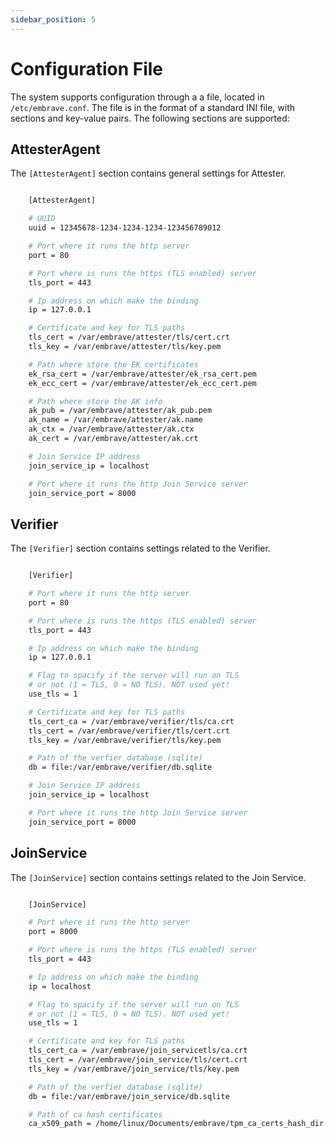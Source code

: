 ```yaml
---
sidebar_position: 5
---
```


# Configuration File

The system supports configuration through a a file, located in ``/etc/embrave.conf``. The file is in the format of a standard INI file, with sections and key-value pairs. The following sections are supported:

## AttesterAgent


The ``[AttesterAgent]`` section contains general settings for Attester.

``` sh

    [AttesterAgent]

    # UUID
    uuid = 12345678-1234-1234-1234-123456789012

    # Port where it runs the http server
    port = 80

    # Port where is runs the https (TLS enabled) server
    tls_port = 443

    # Ip address on which make the binding
    ip = 127.0.0.1

    # Certificate and key for TLS paths
    tls_cert = /var/embrave/attester/tls/cert.crt
    tls_key = /var/embrave/attester/tls/key.pem

    # Path where store the EK certificates
    ek_rsa_cert = /var/embrave/attester/ek_rsa_cert.pem
    ek_ecc_cert = /var/embrave/attester/ek_ecc_cert.pem

    # Path where store the AK info
    ak_pub = /var/embrave/attester/ak_pub.pem
    ak_name = /var/embrave/attester/ak.name
    ak_ctx = /var/embrave/attester/ak.ctx
    ak_cert = /var/embrave/attester/ak.crt

    # Join Service IP address
    join_service_ip = localhost

    # Port where it runs the http Join Service server
    join_service_port = 8000
```

## Verifier

The ``[Verifier]`` section contains settings related to the Verifier.

``` sh

    [Verifier]

    # Port where it runs the http server
    port = 80

    # Port where is runs the https (TLS enabled) server
    tls_port = 443

    # Ip address on which make the binding
    ip = 127.0.0.1

    # Flag to spacify if the server will run on TLS
    # or not (1 = TLS, 0 = NO TLS). NOT used yet!
    use_tls = 1

    # Certificate and key for TLS paths
    tls_cert_ca = /var/embrave/verifier/tls/ca.crt
    tls_cert = /var/embrave/verifier/tls/cert.crt
    tls_key = /var/embrave/verifier/tls/key.pem

    # Path of the verfier database (sqlite)
    db = file:/var/embrave/verifier/db.sqlite

    # Join Service IP address
    join_service_ip = localhost

    # Port where it runs the http Join Service server
    join_service_port = 8000
```

## JoinService

The ``[JoinService]`` section contains settings related to the Join Service.

``` sh

    [JoinService]

    # Port where it runs the http server
    port = 8000

    # Port where is runs the https (TLS enabled) server
    tls_port = 443

    # Ip address on which make the binding
    ip = localhost

    # Flag to spacify if the server will run on TLS
    # or not (1 = TLS, 0 = NO TLS). NOT used yet!
    use_tls = 1

    # Certificate and key for TLS paths
    tls_cert_ca = /var/embrave/join_servicetls/ca.crt
    tls_cert = /var/embrave/join_service/tls/cert.crt
    tls_key = /var/embrave/join_service/tls/key.pem

    # Path of the verfier database (sqlite)
    db = file:/var/embrave/join_service/db.sqlite

    # Path of ca hash certificates
    ca_x509_path = /home/linux/Documents/embrave/tpm_ca_certs_hash_dir
```